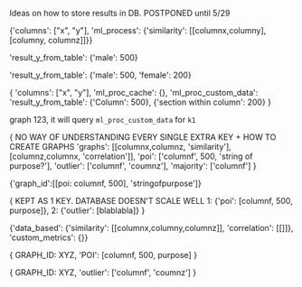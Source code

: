 Ideas on how to store results in DB. POSTPONED until 5/29

{'columns': ["x", "y"], 'ml_process': {'similarity': [[columnx,columny],[columny, columnz]]}}

'result_y_from_table': {'male': 500}

'result_y_from_table': {'male': 500, 'female': 200}

{
  'columns': ["x", "y"],
  'ml_proc_cache': {},
  'ml_proc_custom_data': 'result_y_from_table': {'Column': 500}, {'section within column': 200}
}

graph 123, it will query `ml_proc_custom_data` for `k1`

{ NO WAY OF UNDERSTANDING EVERY SINGLE EXTRA KEY + HOW TO CREATE GRAPHS
  'graphs': [[columnx,columnz, 'similarity'], [columnz,columnx, 'correlation']],
  'poi': ['columnf', 500, 'string of purpose?'],
  'outlier': ['columnf', 'coumnz'],
  'majority': ['columnf']
}

{'graph_id':[[poi: columnf, 500], 'stringofpurpose']}

{ KEPT AS 1 KEY. DATABASE DOESN'T SCALE WELL
1: {'poi': [columnf, 500, purpose]},
2: {'outlier': [blablabla]}
}

{'data_based': {'similarity': [[columnx,columny,columnz]], 'correlation': [[]]}, 'custom_metrics': {}}


{
	GRAPH_ID: XYZ,
	'POI': [columnf, 500, purpose]
}

{
	GRAPH_ID: XYZ,
	'outlier': ['columnf', 'coumnz']
}